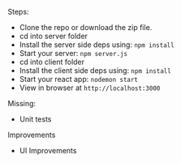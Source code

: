 Steps:
- Clone the repo or download the zip file.
- cd into server folder
- Install the server side deps using: `npm install`
- Start your server: `npm server.js`
- cd into client folder
- Install the client side deps using: `npm install`
- Start your react app: `nodemon start`
- View in browser at `http://localhost:3000`

Missing:
- Unit tests

Improvements
- UI Improvements
